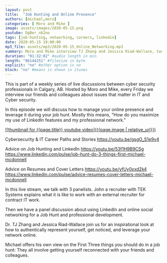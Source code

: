 ```yaml
---
layout: post
title:  "Job Hunting and Online Presence"
authors: [michael,moro]
categories: [ Moro and Mike ]
image: assets/images/2020-05-15.png
youtube: DgBer_nb2no
tags: [job-hunting, networking, careers, linkedin]
date: 2020-05-15 19:00:00
mp3_file: assets/mp3/2020-05-15_Online_Networking.mp3
summary: Moro and Mike interview TJ Zhang and Jessica Riad-Wallace, two exception role models for authentic and effective online networking and social media presence.
duration: "01:32:02" #audio length in min
length: "86144251" #filesize in byte
explicit: "no" #other option is no
block: "no" #means is shown in itunes
---
```

This is part of a weekly series of live discussions between cyber security professionals in Calgary, AB. Hosted by Moro and Mike, every Friday we interview our friends and colleagues about issues that matter in IT and Cyber security.

In this episode we will discuss how to manage your online presence and leverage it during your job hunt. Mostly this means, "How do you maximize my use of LinkedIn features and my professional network."

[![thumbnail for {{page.title}} youtube video]({{page.image | relative_url}})](https://youtu.be/{{page.youtube}} "{{page.title}}")

Cybersecurity & IT Career Paths and Stories
  <https://youtu.be/gsgO_S1e9v4>

Advice on Job Hunting and LinkedIn
  <https://youtu.be/53f1H9B9CSg>
  <https://www.linkedin.com/pulse/job-hunt-do-3-things-first-michael-mcdonnell>

Advice on Resumes and Cover Letters
  <https://youtu.be/yfUy0xxd2k4>
  <https://www.linkedin.com/pulse/advice-resumes-cover-letters-michael-mcdonnell>

In this live stream, we talk with 3 panelists. John a recruiter with TEK Systems explains what it is like to work with an external recruiter for contract IT work. 

Then we have a panel discussion about using LinkedIn and online social networking for a Job Hunt and professional development. 

Dr. TJ Zhang and Jessica Riad-Wallace join us for an inspirational look at how to authentically represent yourself, get noticed, and leverage your network online.

Michael offers his own view on the First Three things you should do in a job hunt: They all involve getting yourself reconnected with your friends and colleagues.
